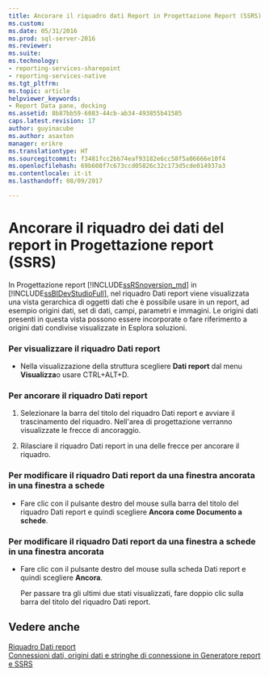 ```yaml
---
title: Ancorare il riquadro dati Report in Progettazione Report (SSRS) | Documenti Microsoft
ms.custom: 
ms.date: 05/31/2016
ms.prod: sql-server-2016
ms.reviewer: 
ms.suite: 
ms.technology:
- reporting-services-sharepoint
- reporting-services-native
ms.tgt_pltfrm: 
ms.topic: article
helpviewer_keywords:
- Report Data pane, docking
ms.assetid: 8b87bb59-6083-44cb-ab34-493855b41585
caps.latest.revision: 17
author: guyinacube
ms.author: asaxton
manager: erikre
ms.translationtype: HT
ms.sourcegitcommit: f3481fcc2bb74eaf93182e6cc58f5a06666e10f4
ms.openlocfilehash: 69b608f7c673ccd05826c32c173d5cde014937a3
ms.contentlocale: it-it
ms.lasthandoff: 08/09/2017

---
```

# <a name="dock-the-report-data-pane-in-report-designer-ssrs"></a>Ancorare il riquadro dei dati del report in Progettazione report (SSRS)
  In Progettazione report [!INCLUDE[ssRSnoversion_md](../../includes/ssrsnoversion-md.md)] in [!INCLUDE[ssBIDevStudioFull](../../includes/ssbidevstudiofull-md.md)], nel riquadro Dati report viene visualizzata una vista gerarchica di oggetti dati che è possibile usare in un report, ad esempio origini dati, set di dati, campi, parametri e immagini. Le origini dati presenti in questa vista possono essere incorporate o fare riferimento a origini dati condivise visualizzate in Esplora soluzioni.  
  
### <a name="to-display-the-report-data-pane"></a>Per visualizzare il riquadro Dati report  
  
-   Nella visualizzazione della struttura scegliere **Dati report** dal menu **Visualizza**o usare CTRL+ALT+D.
  
### <a name="to-dock-the-report-data-pane"></a>Per ancorare il riquadro Dati report  
  
1.  Selezionare la barra del titolo del riquadro Dati report e avviare il trascinamento del riquadro. Nell'area di progettazione verranno visualizzate le frecce di ancoraggio.  
  
2.  Rilasciare il riquadro Dati report in una delle frecce per ancorare il riquadro.  
  
### <a name="to-change-the-report-data-pane-from-a-docked-window-to-a-tabbed-window"></a>Per modificare il riquadro Dati report da una finestra ancorata in una finestra a schede  
  
-   Fare clic con il pulsante destro del mouse sulla barra del titolo del riquadro Dati report e quindi scegliere **Ancora come Documento a schede**.  
  
### <a name="to-change-the-report-data-pane-from-a-tabbed-window-to-a-docked-window"></a>Per modificare il riquadro Dati report da una finestra a schede in una finestra ancorata  
  
-   Fare clic con il pulsante destro del mouse sulla scheda Dati report e quindi scegliere **Ancora**.  
  
     Per passare tra gli ultimi due stati visualizzati, fare doppio clic sulla barra del titolo del riquadro Dati report.  
  
## <a name="see-also"></a>Vedere anche  
 [Riquadro Dati report](../../reporting-services/report-data/report-data-pane.md)   
 [Connessioni dati, origini dati e stringhe di connessione in Generatore report e SSRS](../../reporting-services/report-data/data-connections-data-sources-and-connection-strings-report-builder-and-ssrs.md)  
  
  

